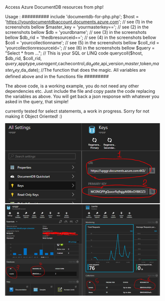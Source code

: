 Access Azure DocumentDB resources from php!

Usage :
##########
include 'documentdb-for-php.php';
$host = 'https://yourdocumentdbaccount.documents.azure.com'; // see (1) in the screenshots bellow
$master_key = 'yourmasterkey=='; // see (2) in the screenshots bellow
$db = 'yourdbname'; // see (3) in the screenshots bellow
$db_rid = 'thedbresourceid=='; // see (4) in the screenshots bellow
$coll = 'yourcollectionname'; // see (5) in the screenshots bellow
$coll_rid = 'yourcollectionresourceid='; // see (6) in the screenshots bellow
$query = "Select * from ..."; // This is your SQL or LINQ code
querycoll($host, $db_rid, $coll_rid, $query,$apptype,$useragent,$cachecontrol,$da_date,$api_version,$master,$token,$master_key,$da_date); //The function that does the magic. All variables are defined above and in the functions file
#########

The above code, is a working example, you do not need any other dependencies etc. Just include the file and copy paste the code replacing the variables as above.
You will get back a json response with whatever you asked in the query, that simple!

currently tested for select statements, a work in progress. Sorry for not making it Object Oriented! :)


![Alt text](/docs/vars1.png?raw=true "Optional Title")
![Alt text](/docs/vars2.png?raw=true "Optional Title")
